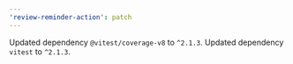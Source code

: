 ```yaml
---
'review-reminder-action': patch
---
```


Updated dependency `@vitest/coverage-v8` to `^2.1.3`.
Updated dependency `vitest` to `^2.1.3`.
